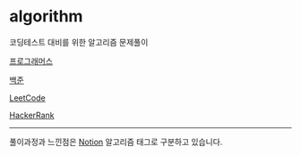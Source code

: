 # algorithm
코딩테스트 대비를 위한 알고리즘 문제풀이

[프로그래머스](https://programmers.co.kr/)

[백준](https://www.acmicpc.net/)

[LeetCode](https://https://leetcode.com/)

[HackerRank](https://www.hackerrank.com/)

---

풀이과정과 느낀점은
[Notion](https://jwuu.notion.site/c69cfdc5526e45b68b97b2dd6d7ced20?v=5a18c88cbfbd47b586b25d0e60373727)
알고리즘 태그로 구분하고 있습니다.

